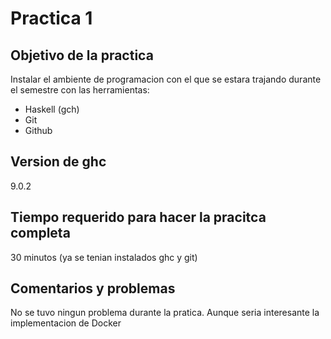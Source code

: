 # Practica 1

## Objetivo de la practica
Instalar el ambiente de programacion con el que se estara trajando durante el semestre con las herramientas:
- Haskell (gch)
- Git
- Github

## Version de ghc
9.0.2

## Tiempo requerido para hacer la pracitca completa
30 minutos (ya se tenian instalados ghc y git)

## Comentarios y problemas
No se tuvo ningun problema durante la pratica. Aunque seria interesante la implementacion de Docker



